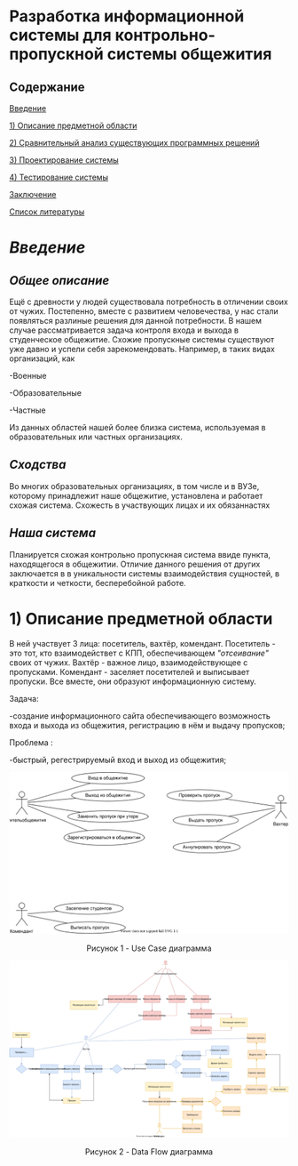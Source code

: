 # Разработка информационной системы для контрольно-пропускной системы общежития

## Содержание
[Введение](#introdution) 

[1) Описание предметной области](#domainDescription) 


[2) Сравнительный анализ существующих программных решений](#existSoftware) 


[3) Проектирование системы](#Systemdesign)


[4) Тестирование системы](#Checkingandtestingthesystem)


[Заключение](#Conclusion)


[Список литературы](#Listofliterature)

<a name="introdution"/>

# *Введение*

## *Общее описание*
Ещё с древности у людей существовала потребность в отличении своих от чужих. Постепенно, вместе с развитием человечества,
у нас стали появляться разлиные решения для данной потребности. В нашем случае рассматривается задача контроля входа и выхода в студенческое
общежитие. Схожие пропускные системы существуют уже давно и успели себя зарекомендовать. Например, в таких видах организаций, как
</p>-Военные
</p>-Образовательные
</p>-Частные
</p> Из данных областей нашей более близка система, используемая в образовательных или частных организациях.

## *Сходства*
Во многих образовательных организациях, в том числе и в ВУЗе, которому принадлежит наше общежитие, установлена и работает схожая система.
Схожесть в участвующих лицах и их обязаннастях

## *Наша система*
Планируется схожая контрольно пропускная система ввиде пункта, находящегося в общежитии. Отличие данного решения от других заключается в
в уникальности системы взаимодействия сущностей, в краткости и четкости, бесперебойной работе.


<a name="domainDescription"/>

# 1) Описание предметной области

В ней участвует 3 лица: посетитель, вахтёр, комендант.
Посетитель - это тот, кто взаимодействет с КПП, обеспечивающем *"отсеивание"* своих от чужих. Вахтёр - важное лицо, взаимодействующее с пропусками.
Комендант - заселяет посетителей и выписывает пропуски. Все вместе, они образуют информационную систему.

Задача:

-создание информационного сайта обеспечивающего возможность входа и выхода из общежития, регистрацию в нём и выдачу пропусков;

Проблема :

-быстрый, регестрируемый вход и выход из общежития;

<p align="center">
  <img src="https://github.com/jsfrau/Zamay/blob/main/UseCase.drawio.svg" alt="Pic">
</p>
<p align="center">  
  Рисунок 1 - Use Case диаграмма
</p>
<p align="center">
  <img src="https://github.com/jsfrau/Zamay/blob/main/KPP DFD.drawio.svg" alt="Pic">  
</p>
<p align="center">  
  Рисунок 2 - Data Flow диаграмма
</p>
                                                                  
